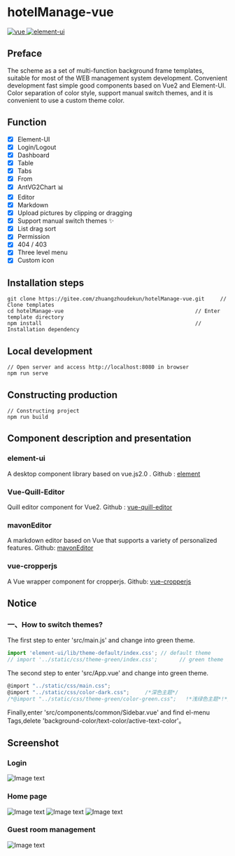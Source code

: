 # hotelManage-vue

  <a href="https://github.com/vuejs/vue">
    <img src="https://img.shields.io/badge/vue-2.6.10-brightgreen.svg" alt="vue">
  </a>
  <a href="https://github.com/ElemeFE/element">
    <img src="https://img.shields.io/badge/element--ui-2.8.2-brightgreen.svg" alt="element-ui">
  </a>

## Preface

The scheme as a set of multi-function background frame templates, suitable for most of the WEB management system development. Convenient development fast simple good components based on Vue2 and Element-UI. Color separation of color style, support manual switch themes, and it is convenient to use a custom theme color.

## Function

-   [x] Element-UI
-   [x] Login/Logout
-   [x] Dashboard
-   [x] Table
-   [x] Tabs
-   [x] From
-   [x] AntVG2Chart :bar_chart:
-   [x] Editor
-   [x] Markdown
-   [x] Upload pictures by clipping or dragging
-   [x] Support manual switch themes :sparkles:
-   [x] List drag sort
-   [x] Permission
-   [x] 404 / 403
-   [x] Three level menu
-   [x] Custom icon

## Installation steps

    git clone https://gitee.com/zhuangzhoudekun/hotelManage-vue.git		// Clone templates
    cd hotelManage-vue											// Enter template directory
    npm install													// Installation dependency

## Local development

    // Open server and access http://localhost:8080 in browser
    npm run serve

## Constructing production

    // Constructing project
    npm run build

## Component description and presentation



### element-ui

A desktop component library based on vue.js2.0 . Github : [element](http://element.eleme.io/#/zh-CN/component/layout)

### Vue-Quill-Editor

Quill editor component for Vue2. Github : [vue-quill-editor](https://github.com/surmon-china/vue-quill-editor)

### mavonEditor

A markdown editor based on Vue that supports a variety of personalized features. Github: [mavonEditor](https://github.com/hinesboy/mavonEditor)

### vue-cropperjs

A Vue wrapper component for cropperjs. Github: [vue-cropperjs](https://github.com/Agontuk/vue-cropperjs)

## Notice

### 一、How to switch themes?

The first step to enter 'src/main.js' and change into green theme.

```javascript
import 'element-ui/lib/theme-default/index.css'; // default theme
// import '../static/css/theme-green/index.css';       // green theme
```

The second step to enter 'src/App.vue' and change into green theme.

```javascript
@import "../static/css/main.css";
@import "../static/css/color-dark.css";     /*深色主题*/
/*@import "../static/css/theme-green/color-green.css";   !*浅绿色主题*!*/
```

Finally,enter 'src/components/common/Sidebar.vue' and find el-menu Tags,delete 'background-color/text-color/active-text-color'。

## Screenshot

### Login

![Image text](https://gitee.com/zhuangzhoudekun/hotelManage-vue/raw/dev-zq/screenshots/%E7%99%BB%E9%99%86%E9%A1%B5%E9%9D%A2.png)

### Home page

![Image text](https://gitee.com/zhuangzhoudekun/hotelManage-vue/raw/dev-zq/screenshots/%E7%B3%BB%E7%BB%9F%E9%A6%96%E9%A1%B51.png)
![Image text](https://gitee.com/zhuangzhoudekun/hotelManage-vue/raw/dev-zq/screenshots/%E7%B3%BB%E7%BB%9F%E9%A6%96%E9%A1%B52.png)
![Image text](https://gitee.com/zhuangzhoudekun/hotelManage-vue/raw/dev-zq/screenshots/%E7%B3%BB%E7%BB%9F%E9%A6%96%E9%A1%B53.png)

### Guest room management

![Image text](https://gitee.com/zhuangzhoudekun/hotelManage-vue/raw/dev-zq/screenshots/%E5%AE%A2%E6%88%BF%E7%AE%A1%E7%90%86.png)

